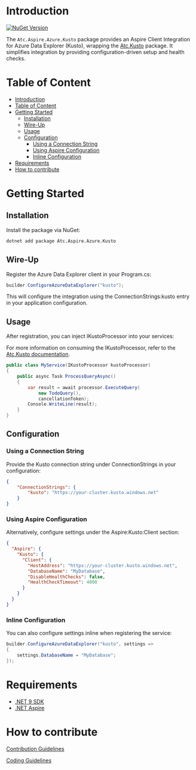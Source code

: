 # Introduction

[![NuGet Version](https://img.shields.io/nuget/v/atc.aspire.azure.kusto.svg?logo=nuget&style=for-the-badge)](https://www.nuget.org/packages/atc.aspire.azure.kusto)

The `Atc.Aspire.Azure.Kusto` package provides an Aspire Client Integration for Azure Data Explorer (Kusto), wrapping the [Atc.Kusto](https://github.com/atc-net/atc-kusto) package. It simplifies integration by providing configuration-driven setup and health checks.

# Table of Content

- [Introduction](#introduction)
- [Table of Content](#table-of-content)
- [Getting Started](#getting-started)
  - [Installation](#installation)
  - [Wire-Up](#wire-up)
  - [Usage](#usage)
  - [Configuration](#configuration)
    - [Using a Connection String](#using-a-connection-string)
    - [Using Aspire Configuration](#using-aspire-configuration)
    - [Inline Configuration](#inline-configuration)
- [Requirements](#requirements)
- [How to contribute](#how-to-contribute)

# Getting Started

## Installation

Install the package via NuGet:

```sh
dotnet add package Atc.Aspire.Azure.Kusto
```

## Wire-Up

Register the Azure Data Explorer client in your Program.cs:

```csharp
builder.ConfigureAzureDataExplorer("kusto");
```

This will configure the integration using the ConnectionStrings:kusto entry in your application configuration.

## Usage

After registration, you can inject IKustoProcessor into your services:

For more information on consuming the IKustoProcessor, refer to the [Atc.Kusto documentation](https://github.com/atc-net/atc-kusto).

```csharp
public class MyService(IKustoProcessor kustoProcessor)
{
    public async Task ProcessQueryAsync()
    {
        var result = await processor.ExecuteQuery(
            new TodoQuery(),
            cancellationToken);
        Console.WriteLine(result);
    }
}
```

## Configuration

### Using a Connection String

Provide the Kusto connection string under ConnectionStrings in your configuration:

```json
{
    "ConnectionStrings": {
        "kusto": "https://your-cluster.kusto.windows.net"
    }
}
```

### Using Aspire Configuration

Alternatively, configure settings under the Aspire:Kusto:Client section:

```json
{
  "Aspire": {
    "Kusto": {
      "Client": {
        "HostAddress": "https://your-cluster.kusto.windows.net",
        "DatabaseName": "MyDatabase",
        "DisableHealthChecks": false,
        "HealthCheckTimeout": 4000
      }
    }
  }
}
```

### Inline Configuration

You can also configure settings inline when registering the service:

```csharp
builder.ConfigureAzureDataExplorer("kusto", settings =>
{
    settings.DatabaseName = "MyDatabase";
});
```

# Requirements

- [.NET 9 SDK](https://dotnet.microsoft.com/en-us/download/dotnet/9.0)
- [.NET Aspire](https://learn.microsoft.com/en-us/dotnet/aspire/fundamentals/setup-tooling?tabs=windows&pivots=visual-studio#install-net-aspire)

# How to contribute

[Contribution Guidelines](https://atc-net.github.io/introduction/about-atc#how-to-contribute)

[Coding Guidelines](https://atc-net.github.io/introduction/about-atc#coding-guidelines)